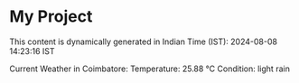 # My Project

This content is dynamically generated in Indian Time (IST): 2024-08-08 14:23:16 IST


Current Weather in Coimbatore:
Temperature: 25.88 °C
Condition: light rain
